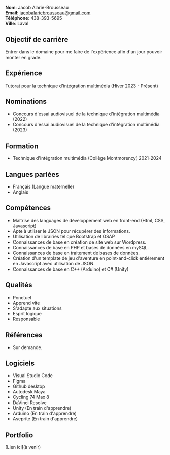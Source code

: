 **Nom**: Jacob Alarie-Brousseau <br>
**Email**: jacobalariebrousseau@gmail.com <br>
**Téléphone**: 438-393-5695 <br>
**Ville**: Laval

## Objectif de carrière

Entrer dans le domaine pour me faire de l'expérience afin d'un jour pouvoir monter en grade.

## Expérience

Tutorat pour la technique d'intégration multimédia (Hiver 2023 - Présent)

## Nominations

- Concours d'essai audiovisuel de la technique d'intégration multimédia (2022)
- Concours d'essai audiovisuel de la technique d'intégration multimédia (2023)

## Formation

- Technique d'intégration multimédia (Collège Montmorency) 2021-2024

## Langues parlées

- Français (Langue maternelle)
- Anglais

## Compétences

- Maîtrise des languages de développement web en front-end (Html, CSS, Javascript)
- Apte à utiliser le JSON pour récupérer des informations.
- Utilisation de librairies tel que Bootstrap et GSAP
- Connaissances de base en création de site web sur Wordpress.
- Connaissances de base en PHP et bases de données en mySQL.
- Connaissances de base en traitement de bases de données.
- Création d'un template de jeu d'aventure en point-and-click entièrement en Javascript avec utilisation de JSON.
- Connaissances de base en C++ (Arduino) et C# (Unity)

## Qualités

- Ponctuel
- Apprend vite
- S'adapte aux situations
- Esprit logique
- Responsable

## Références

- Sur demande.
 
## Logiciels

- Visual Studio Code
- Figma
- Github desktop
- Autodesk Maya
- Cycling 74 Max 8
- DaVinci Resolve
- Unity (En train d'apprendre)
- Arduino (En train d'apprendre)
- Aseprite (En train d'apprendre)

## Portfolio

[Lien ici](à venir)


